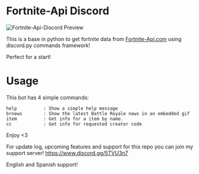 
# Fortnite-Api Discord
![Fortnite-Api-Discord Preview](https://cdn.discordapp.com/attachments/736344622284013571/736349500943237170/fortnite-api-discord-preview.gif)

This is a base in python to get fortnite data from [Fortnite-Api.com](https://fortnite-api.com/) using discord.py commands framework!

Perfect for a start!

# Usage
This bot has 4 simple commands:
```
help          : Show a simple help message
brnews        : Show the latest Battle Royale news in an embedded gif
item          : Get info for a item by name.
cc            : Get info for requested creator code
```
Enjoy <3

For update log, upcoming features and support for this repo you can join my support server!
https://www.discord.gg/5TVU3n7

English and Spanish support!